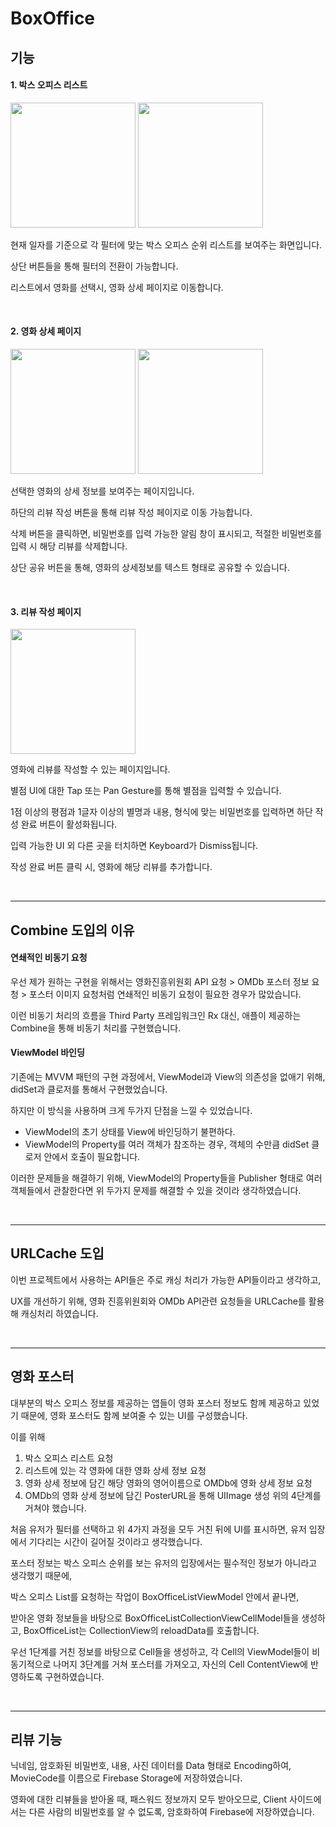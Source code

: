 # BoxOffice

## 기능

#### 1. 박스 오피스 리스트
<span>
<img src="https://user-images.githubusercontent.com/113331061/197326641-918c6170-1559-480c-ac1a-c0cab5d9fd37.png" width="200"></img>
<img src="https://user-images.githubusercontent.com/113331061/197326294-99cca1fc-5a2f-4f2f-9403-0ab0bb83f0e2.png" width="200"></img>
</span>

현재 일자를 기준으로 각 필터에 맞는 박스 오피스 순위 리스트를 보여주는 화면입니다.

상단 버튼들을 통해 필터의 전환이 가능합니다.

리스트에서 영화를 선택시, 영화 상세 페이지로 이동합니다.

<br/>

#### 2. 영화 상세 페이지
<span>
<img src="https://user-images.githubusercontent.com/113331061/197326370-951f2169-b9d7-4040-b429-df92673b74fb.png" width="200"></img>
<img src="https://user-images.githubusercontent.com/113331061/197326373-dfac7e2d-55e8-4ef6-98ee-9d441af29de2.png" width="200"></img>
</span>

선택한 영화의 상세 정보를 보여주는 페이지입니다.

하단의 리뷰 작성 버튼을 통해 리뷰 작성 페이지로 이동 가능합니다.

삭제 버튼을 클릭하면, 비밀번호를 입력 가능한 알림 창이 표시되고, 적절한 비밀번호를 입력 시 해당 리뷰를 삭제합니다.

상단 공유 버튼을 통해, 영화의 상세정보를 텍스트 형태로 공유할 수 있습니다.

<br/>

#### 3. 리뷰 작성 페이지
<img src="https://user-images.githubusercontent.com/113331061/197326463-250df6a1-b8e9-474b-870d-85baa04a905c.png" width="200"></img>

영화에 리뷰를 작성할 수 있는 페이지입니다.

별점 UI에 대한 Tap 또는 Pan Gesture를 통해 별점을 입력할 수 있습니다.

1점 이상의 평점과 1글자 이상의 별명과 내용, 형식에 맞는 비밀번호를 입력하면 하단 작성 완료 버튼이 활성화됩니다.

입력 가능한 UI 외 다른 곳을 터치하면 Keyboard가 Dismiss됩니다.

작성 완료 버튼 클릭 시, 영화에 해당 리뷰를 추가합니다.

<br/>

<hr/>

## Combine 도입의 이유
#### 연쇄적인 비동기 요청
우선 제가 원하는 구현을 위해서는 영화진흥위원회 API 요청 > OMDb 포스터 정보 요청 > 포스터 이미지 요청처럼 연쇄적인 비동기 요청이 필요한 경우가 많았습니다.

이런 비동기 처리의 흐름을 Third Party 프레임워크인 Rx 대신, 애플이 제공하는 Combine을 통해 비동기 처리를 구현했습니다.

#### ViewModel 바인딩
기존에는 MVVM 패턴의 구현 과정에서, ViewModel과 View의 의존성을 없애기 위해, didSet과 클로저를 통해서 구현했었습니다.

하지만 이 방식을 사용하며 크게 두가지 단점을 느낄 수 있었습니다.
 - ViewModel의 초기 상태를 View에 바인딩하기 불편하다.
 - ViewModel의 Property를 여러 객체가 참조하는 경우, 객체의 수만큼 didSet 클로저 안에서 호출이 필요합니다.

이러한 문제들을 해결하기 위해, ViewModel의 Property들을 Publisher 형태로 여러 객체들에서 관찰한다면 위 두가지 문제를 해결할 수 있을 것이라 생각하였습니다.

<br/>

<hr/>

## URLCache 도입
이번 프로젝트에서 사용하는 API들은 주로 캐싱 처리가 가능한 API들이라고 생각하고, 

UX를 개선하기 위해, 영화 진흥위원회와 OMDb API관련 요청들을 URLCache를 활용해 캐싱처리 하였습니다.

<br/>

<hr/>

## 영화 포스터
대부분의 박스 오피스 정보를 제공하는 앱들이 영화 포스터 정보도 함께 제공하고 있었기 때문에, 영화 포스터도 함께 보여줄 수 있는 UI를 구성했습니다.

이를 위해 
1. 박스 오피스 리스트 요청
2. 리스트에 있는 각 영화에 대한 영화 상세 정보 요청
3. 영화 상세 정보에 담긴 해당 영화의 영어이름으로 OMDb에 영화 상세 정보 요청
4. OMDb의 영화 상세 정보에 담긴 PosterURL을 통해 UIImage 생성
위의 4단계를 거쳐야 했습니다.

처음 유저가 필터를 선택하고 위 4가지 과정을 모두 거친 뒤에 UI를 표시하면, 유저 입장에서 기다리는 시간이 길어질 것이라고 생각했습니다.

포스터 정보는 박스 오피스 순위를 보는 유저의 입장에서는 필수적인 정보가 아니라고 생각했기 때문에,

박스 오피스 List를 요청하는 작업이 BoxOfficeListViewModel 안에서 끝나면,

받아온 영화 정보들을 바탕으로 BoxOfficeListCollectionViewCellModel들을 생성하고, BoxOfficeList는 CollectionView의 reloadData를 호출합니다.

우선 1단계를 거친 정보를 바탕으로 Cell들을 생성하고, 각 Cell의 ViewModel들이 비동기적으로 나머지 3단계를 거쳐 포스터를 가져오고, 자신의 Cell ContentView에 반영하도록 구현하였습니다.

<br/>

<hr/>

## 리뷰 기능
닉네임, 암호화된 비밀번호, 내용, 사진 데이터를 Data 형태로 Encoding하여, MovieCode를 이름으로 Firebase Storage에 저장하였습니다.

영화에 대한 리뷰들을 받아올 때, 패스워드 정보까지 모두 받아오므로, Client 사이드에서는 다른 사람의 비밀번호를 알 수 없도록, 암호화하여 Firebase에 저장하였습니다.
